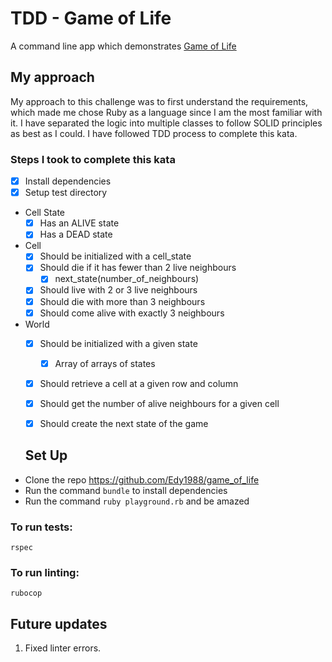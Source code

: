 # TDD - Game of Life

A command line app which demonstrates [Game of Life](https://en.wikipedia.org/wiki/Conway%27s_Game_of_Life) 


## My approach

My approach to this challenge was to first understand the requirements, which made me chose Ruby as a language since I am the most familiar with it. I have separated the logic into multiple classes to follow SOLID principles as best as I could. I have followed TDD process to complete this kata. 

### Steps I took to complete this kata

* [x] Install dependencies
* [x] Setup test directory

* Cell State
  * [x] Has an ALIVE state
  * [x] Has a DEAD state
* Cell
  * [x] Should be initialized with a cell_state
  * [x] Should die if it has fewer than 2 live neighbours
    * [x] next_state(number_of_neighbours)
  * [x] Should live with 2 or 3 live neighbours
  * [x] Should die with more than 3 neighbours
  * [x] Should come alive with exactly 3 neighbours
* World
  * [X] Should be initialized with a given state
    * [x] Array of arrays of states
  * [X] Should retrieve a cell at a given row and column
  * [X] Should get the number of alive neighbours for a given cell
  * [X] Should create the next state of the game
  
  
  ## Set Up
- Clone the repo https://github.com/Edy1988/game_of_life 
- Run the command `bundle` to install dependencies
- Run the command `ruby playground.rb` and be amazed

 ### To run tests:

```
rspec
```

### To run linting:

```
rubocop
```
## Future updates
1. Fixed linter errors.

